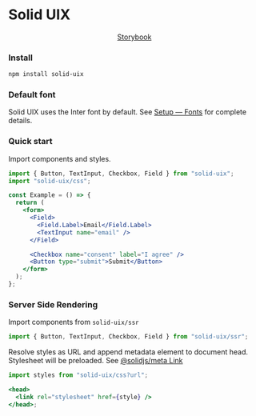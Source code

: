 # Solid UIX

<p align="center">
  <a href="https://solid-uix.vercel.app">Storybook</a> 
</p>

### Install

```sh
npm install solid-uix
```

### Default font

Solid UIX uses the Inter font by default. See [Setup — Fonts](/docs/setup_fonts.md) for complete details.

### Quick start

Import components and styles.

```jsx
import { Button, TextInput, Checkbox, Field } from "solid-uix";
import "solid-uix/css";

const Example = () => {
  return (
    <form>
      <Field>
        <Field.Label>Email</Field.Label>
        <TextInput name="email" />
      </Field>

      <Checkbox name="consent" label="I agree" />
      <Button type="submit">Submit</Button>
    </form>
  );
};
```

### Server Side Rendering

Import components from `solid-uix/ssr`

```js
import { Button, TextInput, Checkbox, Field } from "solid-uix/ssr";
```

Resolve styles as URL and append metadata element to document head.
Stylesheet will be preloaded.
See [@solidjs/meta Link](https://docs.solidjs.com/solid-meta/reference/meta/link)

```jsx
import styles from "solid-uix/css?url";

<head>
  <link rel="stylesheet" href={style} />
</head>;
```
